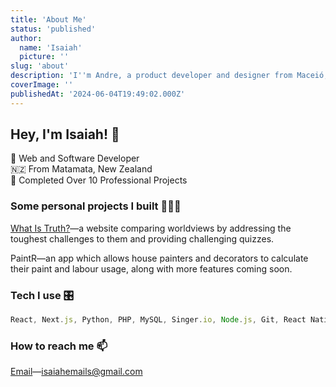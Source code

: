```yaml
---
title: 'About Me'
status: 'published'
author:
  name: 'Isaiah'
  picture: ''
slug: 'about'
description: 'I''m Andre, a product developer and designer from Maceió, Brazil'
coverImage: ''
publishedAt: '2024-06-04T19:49:02.000Z'
---
```


## Hey, I'm Isaiah! 👋

🤖 Web and Software Developer\
🇳🇿 From Matamata, New Zealand\
🌟 Completed Over 10 Professional Projects

### Some personal projects I built 👨🏻‍💻

[What Is Truth?](https://whatistruth.co.nz)—a website comparing worldviews by addressing the toughest challenges to them and providing challenging quizzes.

PaintR—an app which allows house painters and decorators to calculate their paint and labour usage, along with more features coming soon.

### Tech I use 🎛️

```javascript
React, Next.js, Python, PHP, MySQL, Singer.io, Node.js, Git, React Native, Supabase, Framer Motion, Firebase...
```

### How to reach me 📫

[Email](mailto:isaiahemails@gmail.com)—isaiahemails@gmail.com